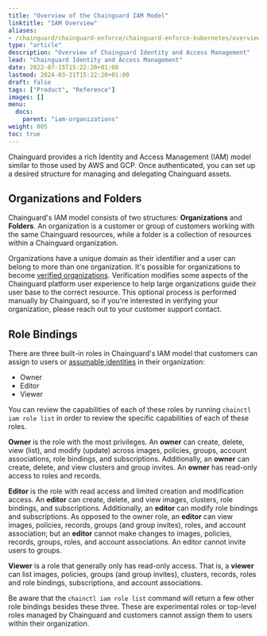 ```yaml
---
title: "Overview of the Chainguard IAM Model"
linktitle: "IAM Overview"
aliases:
- /chainguard/chainguard-enforce/chainguard-enforce-kubernetes/overview-of-enforce-iam-model/
type: "article"
description: "Overview of Chainguard Identity and Access Management"
lead: "Chainguard Identity and Access Management"
date: 2022-07-15T15:22:20+01:00
lastmod: 2024-03-21T15:22:20+01:00
draft: false
tags: ["Product", "Reference"]
images: []
menu:
  docs:
    parent: "iam-organizations"
weight: 005
toc: true
---
```


Chainguard provides a rich Identity and Access Management (IAM) model similar to those used by AWS and GCP. Once authenticated, you can set up a desired structure for managing and delegating Chainguard assets.

## Organizations and Folders

Chainguard's IAM model consists of two structures: **Organizations** and **Folders**. An organization is a customer or group of customers working with the same Chainguard resources, while a folder is a collection of resources within a Chainguard organization.

Organizations have a unique domain as their identifier and a user can belong to more than one organization. It's possible for organizations to become [verified organizations](/chainguard/administration/iam-groups/verified-orgs/). Verification modifies some aspects of the Chainguard platform user experience to help large organizations guide their user base to the correct resource. This optional process is performed manually by Chainguard, so if you're interested in verifying your organization, please reach out to your customer support contact. 

## Role Bindings

There are three built-in roles in Chainguard's IAM model that customers can assign to users or [assumable identities](/chainguard/administration/iam-organizations/assumable-ids/) in their organization:

* Owner
* Editor
* Viewer

You can review the capabilities of each of these roles by running `chainctl iam role list` in order to review the specific capabilities of each of these roles.

**Owner** is the role with the most privileges. An **owner** can create, delete, view (list), and modify (update) across images, policies, groups, account associations, role bindings, and subscriptions. Additionally, an **owner** can create, delete, and view clusters and group invites. An **owner** has read-only access to roles and records.

**Editor** is the role with read access and limited creation and modification access. An **editor** can create, delete, and view images, clusters, role bindings, and subscriptions. Additionally, an **editor** can modify role bindings and subscriptions. As opposed to the owner role, an **editor** can view images, policies, records, groups (and group invites), roles, and account association; but an **editor** cannot make changes to images, policies, records, groups, roles, and account associations. An editor cannot invite users to groups.

**Viewer** is a role that generally only has read-only access. That is, a **viewer** can list images, policies, groups (and group invites), clusters, records, roles and role bindings, subscriptions, and account associations.

Be aware that the `chainctl iam role list` command will return a few other role bindings besides these three. These are experimental roles or top-level roles managed by Chainguard and customers cannot assign them to users within their organization.
